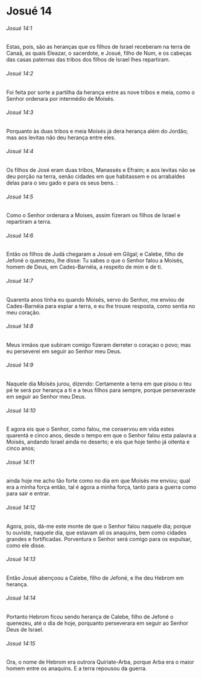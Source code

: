 # Josué 14

###### Josué 14:1

Estas, pois, são as heranças que os filhos de Israel receberam na terra de Canaã, as quais Eleazar, o sacerdote, e Josué, filho de Num, e os cabeças das casas paternas das tribos dos filhos de Israel lhes repartiram.

###### Josué 14:2

Foi feita por sorte a partilha da herança entre as nove tribos e meia, como o Senhor ordenara por intermédio de Moisés.

###### Josué 14:3

Porquanto às duas tribos e meia Moisés já dera herança além do Jordão; mas aos levitas não deu herança entre eles.

###### Josué 14:4

Os filhos de José eram duas tribos, Manassés e Efraim; e aos levitas não se deu porção na terra, senão cidades em que habitassem e os arrabaldes delas para o seu gado e para os seus bens. :

###### Josué 14:5

Como o Senhor ordenara a Moises, assim fizeram os filhos de Israel e repartiram a terra.

###### Josué 14:6

Então os filhos de Judá chegaram a Josué em Gilgal; e Calebe, filho de Jefoné o quenezeu, lhe disse: Tu sabes o que o Senhor falou a Moisés, homem de Deus, em Cades-Barnéia, a respeito de mim e de ti.

###### Josué 14:7

Quarenta anos tinha eu quando Moisés, servo do Senhor, me enviou de Cades-Barnéia para espiar a terra, e eu lhe trouxe resposta, como sentia no meu coração.

###### Josué 14:8

Meus irmãos que subiram comigo fizeram derreter o coraçao o povo; mas eu perseverei em seguir ao Senhor meu Deus.

###### Josué 14:9

Naquele dia Moisés jurou, dizendo: Certamente a terra em que pisou o teu pé te será por herança a ti e a teus filhos para sempre, porque perseveraste em seguir ao Senhor meu Deus.

###### Josué 14:10

E agora eis que o Senhor, como falou, me conservou em vida estes quarentá e cinco anos, desde o tempo em que o Senhor falou esta palavra a Moisés, andando Israel ainda no deserto; e eis que hoje tenho já oitenta e cinco anos;

###### Josué 14:11

ainda hoje me acho tão forte como no dia em que Moisés me enviou; qual era a minha força então, tal é agora a minha força, tanto para a guerra como para sair e entrar.

###### Josué 14:12

Agora, pois, dá-me este monte de que o Senhor falou naquele dia; porque tu ouviste, naquele dia, que estavam ali os anaquins, bem como cidades grandes e fortificadas. Porventura o Senhor será comigo para os expulsar, como ele disse.

###### Josué 14:13

Então Josué abençoou a Calebe, filho de Jefoné, e lhe deu Hebrom em herança.

###### Josué 14:14

Portanto Hebrom ficou sendo herança de Calebe, filho de Jefoné o quenezeu, até o dia de hoje, porquanto perseverara em seguir ao Senhor Deus de Israel.

###### Josué 14:15

Ora, o nome de Hebrom era outrora Quiriate-Arba, porque Arba era o maior homem entre os anaquins. E a terra repousou da guerra.

